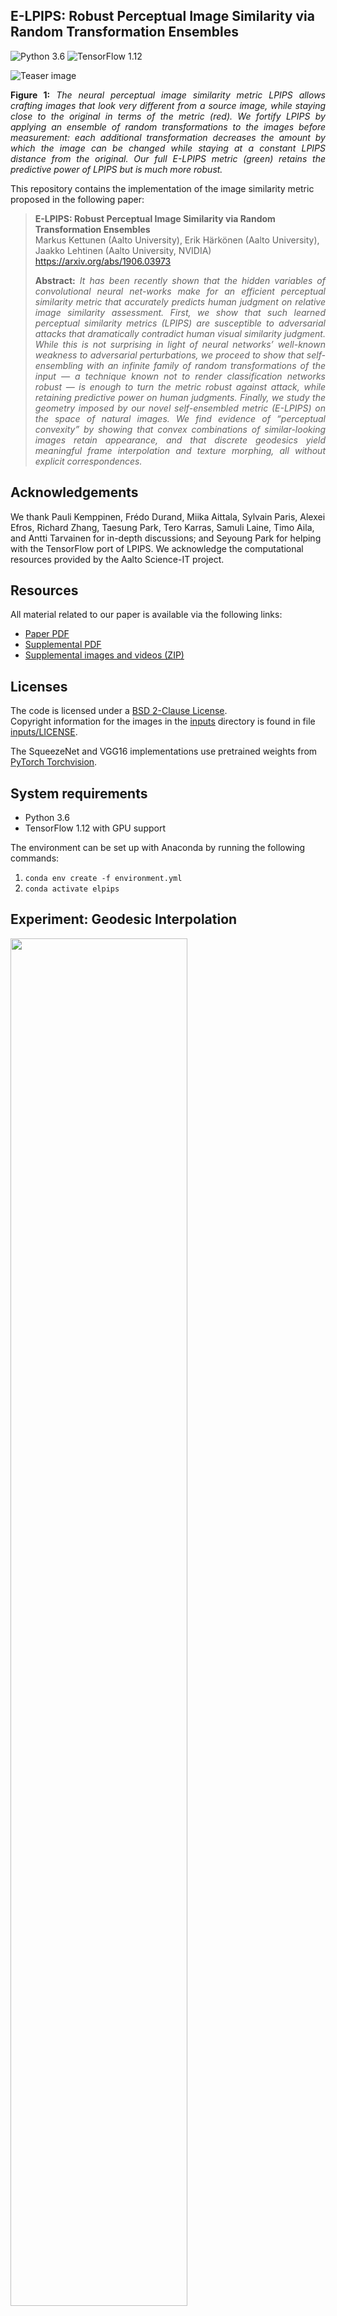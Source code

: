 ## E-LPIPS: Robust Perceptual Image Similarity via Random Transformation Ensembles
![Python 3.6](https://img.shields.io/badge/python-3.6-green.svg)
![TensorFlow 1.12](https://img.shields.io/badge/tensorflow-1.12-green.svg)

![Teaser image](./media/ablation_teaser.png)
<p align="justify"><b>Figure 1:</b> <i>The neural perceptual image similarity metric LPIPS allows crafting images that look very different from a source image, while staying close to the original in terms of the metric (red). We fortify LPIPS by applying an ensemble of random transformations to the images before measurement: each additional transformation decreases the amount by which the image can be changed while staying at a constant LPIPS distance from the original. Our full E-LPIPS metric (green) retains the predictive power of LPIPS but is much more robust.</i></p>

This repository contains the implementation of the image similarity metric proposed in the following paper:

> **E-LPIPS: Robust Perceptual Image Similarity via Random Transformation Ensembles**<br>
> Markus Kettunen (Aalto University), Erik Härkönen (Aalto University), Jaakko Lehtinen (Aalto University, NVIDIA)<br>
> https://arxiv.org/abs/1906.03973
>
> <p align="justify"><b>Abstract:</b> <i>It has been recently shown that the hidden variables of convolutional neural net-works make for an efficient perceptual similarity metric that accurately predicts human judgment on relative image similarity assessment. First, we show that such learned perceptual similarity metrics (LPIPS) are susceptible to adversarial attacks that dramatically contradict human visual similarity judgment. While this is not surprising in light of neural networks’ well-known weakness to adversarial perturbations, we proceed to show that self-ensembling with an infinite family of random transformations of the input — a technique known not to render classification networks robust — is enough to turn the metric robust against attack, while retaining predictive power on human judgments. Finally, we study the geometry imposed by our novel self-ensembled metric (E-LPIPS) on the space of natural images. We find evidence of “perceptual convexity” by showing that convex combinations of similar-looking images retain appearance, and that discrete geodesics yield meaningful frame interpolation and texture morphing, all without explicit correspondences.</i></p>

## Acknowledgements

We thank Pauli Kemppinen, Frédo Durand, Miika Aittala, Sylvain Paris, Alexei Efros, Richard Zhang, Taesung Park, Tero Karras, Samuli Laine, Timo Aila, and Antti Tarvainen for in-depth discussions; and Seyoung Park for helping with the TensorFlow port of LPIPS. We acknowledge the computational resources provided by the Aalto Science-IT project.

## Resources

All material related to our paper is available via the following links:
* <a href="https://arxiv.org/abs/1906.03973">Paper PDF</a>
* <a href="media/ELPIPS_Supplemental.pdf">Supplemental PDF</a>
* <a href="../../releases/download/Supplemental/elpips_supplemental.zip">Supplemental images and videos (ZIP)</a>

## Licenses

The code is licensed under a [BSD 2-Clause License](LICENSE).<br>
Copyright information for the images in the <a href="inputs">inputs</a> directory is found in file [inputs/LICENSE](inputs/LICENSE).

The SqueezeNet and VGG16 implementations use pretrained weights from <a href="https://pytorch.org/docs/stable/torchvision/">PyTorch Torchvision</a>.

## System requirements

* Python 3.6
* TensorFlow 1.12 with GPU support

The environment can be set up with Anaconda by running the following commands:
1. `conda env create -f environment.yml`
2. `conda activate elpips`

## Experiment: Geodesic Interpolation

<a href="./media/geodesic/pebbles.gif"><img src="./media/geodesic/pebbles_cropped.gif" width="74.9%"></a><!--
--><a href="./media/geodesic/bricks23.gif"><img src="./media/geodesic/bricks23_cropped.gif" width="74.9%"></a><!--
--> <a href="./media/geodesic/jp.gif"><img src="./media/geodesic/jp.gif" width="74.9%"></a>

**Figure 2.** Geodesic interpolation (shortest path) between two input images, computed in different distance metrics. No optical flow or explicit image warping is performed; the E-LPIPS geodesics' morphing and image transformations emerge purely from the geometry induced by the metric. Please see the paper for details.

## Usage

The minimum code to use E-LPIPS is as follows:
```
import elpips
metric = elpips.Metric(elpips.elpips_vgg(batch_size=1))
tf_distance = metric.forward(tf_image1, tf_image2)
distance = sess.run(tf_distance)
```

The images need to be NHWC tensors with N = batch_size.

## Known issues

* Code for creating geodesic interpolations not yet released (COMING SOON!)
* Running elpips with n > 1 (by configuring `elpips.elpips_vgg(batch_size, n)`) may freeze on some versions of TensorFlow due to tf.while_loop being unstable

## Examples

This repository contains scripts that demonstrate various ways to use E-LPIPS:

| File                            | Description
| :--------------                 | :----------
| [ex_simple_distance.py](ex_simple_distance.py)         | Evaluates the E-LPIPS distance between two images.
| [ex_evaluate_distance.py](ex_evaluate_distance.py)         | Evaluates the E-LPIPS distance of two images with an automatic iteration count.
| [ex_compare_distances.py](ex_compare_distances.py)         | Given a reference and two inputs, finds which one is closer.
| [ex_pairwise_average.py](ex_pairwise_average.py)         | Finds the E-LPIPS average (barycenter) of two images.
| [ex_bary10.py](ex_bary10.py)         | Finds the E-LPIPS average (barycenter) of ten similarly perturbed versions of an input image.
| [train_run.py](train_run.py)         | Trains the LPIPS weights for a network. Can be used for both E-LPIPS and LPIPS.
| [train_test_2afc.py](train_test_2afc.py)         | Runs the 2AFC test for a model.

## ex_simple_distance.py

A simple piece of code that evaluates the E-LPIPS distance between two images.
This is a stochastic evaluation and the result will vary slightly between evaluations.
For increased precision use parameter `-n=<number>` to average over more samples. The default value is 200.
This E-LPIPS implementation can also be used to evaluate LPIPS-VGG and LPIPS-SQUEEZENET distances.

Warning: Some versions of TensorFlow may have bugs that freeze the program for n > 1.

##### Computing E-LPIPS distance
```
> python ex_simple_distance.py inputs/adv_anchor.png inputs/adv_reference.png
Distance (e-lpips-vgg): 0.015902504324913025

> python ex_simple_distance.py inputs/adv_vgg_sqz.png inputs/adv_reference.png -n=1000
Distance (e-lpips-vgg): 0.08437894284725189
```

##### Computing LPIPS-VGG distance
```
> python ex_simple_distance.py inputs/adv_anchor.png inputs/adv_reference.png --metric=lpips_vgg
Distance (lpips-vgg): 0.025399859994649887

> python ex_simple_distance.py inputs/adv_vgg_sqz.png inputs/adv_reference.png --metric=lpips_vgg
Distance (lpips-vgg): 0.01992170885205269
```

##### Computing LPIPS-SQUEEZENET distance
```
> python ex_simple_distance.py inputs/adv_anchor.png inputs/adv_reference.png --metric=lpips_squeeze
Distance (lpips-squeeze): 0.02187105268239975

> python ex_simple_distance.py inputs/adv_vgg_sqz.png inputs/adv_reference.png --metric=lpips_squeeze
Distance (lpips-squeeze): 0.02113761380314827
```

## ex_evaluate_distance.py

Evaluates the E-LPIPS distance of two images with an automatic iteration count.

Continues sampling until error of mean reaches both '--max_absolute_error' and '--max_relative_error' (with 1.96 sigma bounds),
or sample count exceeds '--max_iterations'.


#### Computing E-LPIPS distance:
```
> python ex_evaluate_distance.py inputs/adv_anchor.png inputs/adv_reference.png

Evaluating E-LPIPS until abs_error < 0.01 and rel_error < 0.025, but at most 5000 iterations.
   [Processed samples: 50.  Current estimate: 0.02014327932614833 +- 0.002459478428475225 (12.2099%)]
   [Processed samples: 100.  Current estimate: 0.017760459808632733 +- 0.001853305389334146 (10.4350%)]
   ...
   [Processed samples: 2050.  Current estimate: 0.016594534157150675 +- 0.00041920152693091103 (2.5261%)]
   [Processed samples: 2100.  Current estimate: 0.016498371701066692 +- 0.00041416787483436755 (2.5104%)]
Distance (elpips_vgg): 0.01651083237308493
   +- 0.00041136488234548807 or 2.4915%  (bounds: 1.96 σ)
```
  

## ex_compare_distances.py
A simple piece of code that compares a reference image to two other images and tells which one of them is closer to the reference.
The code samples the distances of the two images simultaneously, using the same dropout and random input transformations for both.
This makes the error in the distance samples for d1 and d2 correlated so the comparison requires fewer samples.

##### Comparing which of two images is closer to a reference, using E-LPIPS:
```
> python ex_compare_distances.py inputs/adv_reference.png inputs/adv_anchor.png inputs/adv_vgg_sqz.png
Image 'inputs/adv_anchor.png' is closer! (*0.01716* - 0.08547 = -0.06831 < 0)
```

##### Comparing which of two images is closer to a reference, using LPIPS-VGG:
```
> python ex_compare_distances.py inputs/adv_reference.png inputs/adv_anchor.png inputs/adv_vgg_sqz.png --metric=lpips_vgg
Image 'inputs/adv_vgg_sqz.png' is closer! (0.02540 - *0.01992* = 0.00548 > 0)
```

##### Comparing which of two images is closer to a reference, using LPIPS-SQUEEZENET:
```
> python ex_compare_distances.py inputs/adv_reference.png inputs/adv_anchor.png inputs/adv_vgg_sqz.png --metric=lpips_squeeze
Image 'inputs/adv_vgg_sqz.png' is closer! (0.02187 - *0.02114* = 0.00073 > 0)
```

## ex_pairwise_average.py

Finds the E-LPIPS average (barycenter) of two images. Starts from random noise and optimizes for the image that minimizes
the sum of the squared E-LPIPS distances to the input images.

Outputs are generated by default into directory out_bary2, but this directory may be changed with --outdir.
The output directory will contain snapshots of the optimization, which are often quite interesting.

The final result will be outdir/100000.png by default.

Note that this simple algorithm is very slow and may take hours to complete.
The results will only be representative near the maximum iteration count.


##### Finding the E-LPIPS average of two images:
```
> python ex_pairwise_average.py inputs/cat.png inputs/dog.png --outdir=out_bary2_cat_dog_elpips
```
   
##### Finding the LPIPS-VGG average of two images:
```
> python ex_pairwise_average.py inputs/cat.png inputs/dog.png --outdir=out_bary2_cat_dog_vgg --metric=lpips_vgg
```
   
##### Finding the LPIPS-SQUEEZENET average of two images:
```
> python ex_pairwise_average.py inputs/cat.png inputs/dog.png --outdir=out_bary2_cat_dog_vgg --metric=lpips_squeeze
```

## ex_bary10.py

Finds the E-LPIPS average (barycenter) of ten similarly perturbed versions of an input image. Starts from random noise
and optimizes for the image that minimizes the sum of the squared E-LPIPS distances to the input images.

Supported perturbations include additive Gaussian noise and small shifts.

Outputs are generated by default into directory out_bary10, but this directory may be changed with --outdir.
The output directory will contain snapshots of the optimization, which are often quite interesting.

The final result will be outdir/100000.png by default.

Note that this simple algorithm is very slow and may take hours to complete.
The results will only be representative near the maximum iteration count.


Running the code with any metric will also generate the corresponding L2 result with the name "mean_image.png".


##### Finding the E-LPIPS average of ten noisy images:
```
> python ex_bary10.py inputs/cat.png --mode=noise --outdir=out_bary10_cat_noise_elpips
```
   
##### Finding the E-LPIPS average of ten shifted images:
```
> python ex_bary10.py inputs/cat.png --mode=shift --outdir=out_bary10_cat_shift_elpips
```

##### Finding the corresponding LPIPS averages:
```
> python ex_bary10.py inputs/input_cat.png --mode=noise --metric=lpips_vgg --outdir=out_bary10_cat_noise_lpips_vgg
> python ex_bary10.py inputs/input_cat.png --mode=shift --metric=lpips_vgg --outdir=out_bary10_cat_shift_lpips_vgg

> python ex_bary10.py inputs/input_cat.png --mode=noise --metric=lpips_squeeze --outdir=out_bary10_cat_noise_lpips_sqz
> python ex_bary10.py inputs/input_cat.png --mode=shift --metric=lpips_squeeze --outdir=out_bary10_cat_shift_lpips_sqz
```

## train_run.py

Trains the LPIPS weights for a network. Can be used for both E-LPIPS and LPIPS.
Use the script 'lpips_scripts/download_dataset.sh' included from the original LPIPS distribution to download the dataset.

The training script will pre-process the datasets into single-file datasets in the Darc format (darc.py) before use.
This will take some time, but will immensely speed up training at least on some environments.

An example script 'train_squeeze_ensemble.sh' is provided for training a SqueezeNet version of E-LPIPS,
with max pooling instead of average pooling since the average pooled version would require re-training SqueezeNet.

The custom weights stored in numpy format can be taken into use by the flag 'custom_lpips_weights' given
to the constructor of class elpips.Metric.

## train_test_2afc.py
Runs the 2AFC test for a model. See file 'train_test_2afc_squeeze_example.sh' for an example.
